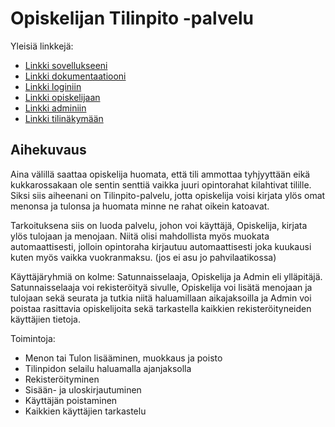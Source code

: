﻿# Opiskelijan Tilinpito -palvelu

Yleisiä linkkejä:

* [Linkki sovellukseeni](https://teekoivi.users.cs.helsinki.fi/tsoha/)
* [Linkki dokumentaatiooni](https://github.com/TeemuKoivisto/Tsoha-Bootstrap/blob/master/doc/dokumentaatio.pdf)
* [Linkki loginiin](https://teekoivi.users.cs.helsinki.fi/tsoha/login)
* [Linkki opiskelijaan](https://teekoivi.users.cs.helsinki.fi/tsoha/opiskelija)
* [Linkki adminiin](https://teekoivi.users.cs.helsinki.fi/tsoha/admin)
* [Linkki tilinäkymään](https://teekoivi.users.cs.helsinki.fi/tsoha/tilinakyma)

## Aihekuvaus

Aina välillä saattaa opiskelija huomata, että tili ammottaa tyhjyyttään eikä kukkarossakaan ole
sentin senttiä vaikka juuri opintorahat kilahtivat tilille. Siksi siis aiheenani on Tilinpito-palvelu,
jotta opiskelija voisi kirjata ylös omat menonsa ja tulonsa ja huomata minne ne rahat oikein katoavat.

Tarkoituksena siis on luoda palvelu, johon voi käyttäjä, Opiskelija, kirjata ylös tulojaan ja menojaan.
Niitä olisi mahdollista myös muokata automaattisesti, jolloin opintoraha kirjautuu automaattisesti joka
kuukausi kuten myös vaikka vuokranmaksu. (jos ei asu jo pahvilaatikossa)

Käyttäjäryhmiä on kolme: Satunnaisselaaja, Opiskelija ja Admin eli ylläpitäjä. Satunnaisselaaja voi
rekisteröityä sivulle, Opiskelija voi lisätä menojaan ja tulojaan sekä seurata ja tutkia niitä 
haluamillaan aikajaksoilla ja Admin voi poistaa rasittavia opiskelijoita sekä tarkastella kaikkien
rekisteröityneiden käyttäjien tietoja.

Toimintoja:

* Menon tai Tulon lisääminen, muokkaus ja poisto
* Tilinpidon selailu haluamalla ajanjaksolla
* Rekisteröityminen
* Sisään- ja uloskirjautuminen
* Käyttäjän poistaminen
* Kaikkien käyttäjien tarkastelu
